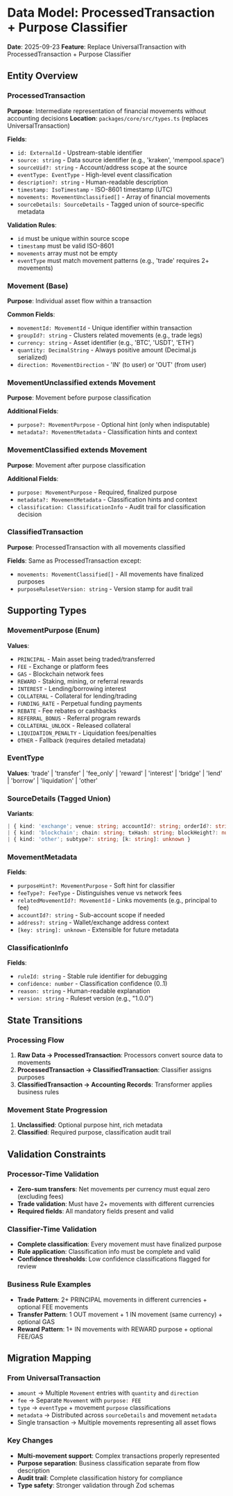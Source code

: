 # Data Model: ProcessedTransaction + Purpose Classifier

**Date**: 2025-09-23
**Feature**: Replace UniversalTransaction with ProcessedTransaction + Purpose Classifier

## Entity Overview

### ProcessedTransaction
**Purpose**: Intermediate representation of financial movements without accounting decisions
**Location**: `packages/core/src/types.ts` (replaces UniversalTransaction)

**Fields**:
- `id: ExternalId` - Upstream-stable identifier
- `source: string` - Data source identifier (e.g., 'kraken', 'mempool.space')
- `sourceUid?: string` - Account/address scope at the source
- `eventType: EventType` - High-level event classification
- `description?: string` - Human-readable description
- `timestamp: IsoTimestamp` - ISO-8601 timestamp (UTC)
- `movements: MovementUnclassified[]` - Array of financial movements
- `sourceDetails: SourceDetails` - Tagged union of source-specific metadata

**Validation Rules**:
- `id` must be unique within source scope
- `timestamp` must be valid ISO-8601
- `movements` array must not be empty
- `eventType` must match movement patterns (e.g., 'trade' requires 2+ movements)

### Movement (Base)
**Purpose**: Individual asset flow within a transaction

**Common Fields**:
- `movementId: MovementId` - Unique identifier within transaction
- `groupId?: string` - Clusters related movements (e.g., trade legs)
- `currency: string` - Asset identifier (e.g., 'BTC', 'USDT', 'ETH')
- `quantity: DecimalString` - Always positive amount (Decimal.js serialized)
- `direction: MovementDirection` - 'IN' (to user) or 'OUT' (from user)

### MovementUnclassified extends Movement
**Purpose**: Movement before purpose classification

**Additional Fields**:
- `purpose?: MovementPurpose` - Optional hint (only when indisputable)
- `metadata?: MovementMetadata` - Classification hints and context

### MovementClassified extends Movement
**Purpose**: Movement after purpose classification

**Additional Fields**:
- `purpose: MovementPurpose` - Required, finalized purpose
- `metadata?: MovementMetadata` - Classification hints and context
- `classification: ClassificationInfo` - Audit trail for classification decision

### ClassifiedTransaction
**Purpose**: ProcessedTransaction with all movements classified

**Fields**: Same as ProcessedTransaction except:
- `movements: MovementClassified[]` - All movements have finalized purposes
- `purposeRulesetVersion: string` - Version stamp for audit trail

## Supporting Types

### MovementPurpose (Enum)
**Values**:
- `PRINCIPAL` - Main asset being traded/transferred
- `FEE` - Exchange or platform fees
- `GAS` - Blockchain network fees
- `REWARD` - Staking, mining, or referral rewards
- `INTEREST` - Lending/borrowing interest
- `COLLATERAL` - Collateral for lending/trading
- `FUNDING_RATE` - Perpetual funding payments
- `REBATE` - Fee rebates or cashbacks
- `REFERRAL_BONUS` - Referral program rewards
- `COLLATERAL_UNLOCK` - Released collateral
- `LIQUIDATION_PENALTY` - Liquidation fees/penalties
- `OTHER` - Fallback (requires detailed metadata)

### EventType
**Values**: 'trade' | 'transfer' | 'fee_only' | 'reward' | 'interest' | 'bridge' | 'lend' | 'borrow' | 'liquidation' | 'other'

### SourceDetails (Tagged Union)
**Variants**:
```typescript
| { kind: 'exchange'; venue: string; accountId?: string; orderId?: string; tradeId?: string; symbol?: string; side?: 'buy' | 'sell' }
| { kind: 'blockchain'; chain: string; txHash: string; blockHeight?: number; gasUsed?: DecimalString; gasPrice?: DecimalString; addressScope?: string }
| { kind: 'other'; subtype?: string; [k: string]: unknown }
```

### MovementMetadata
**Fields**:
- `purposeHint?: MovementPurpose` - Soft hint for classifier
- `feeType?: FeeType` - Distinguishes venue vs network fees
- `relatedMovementId?: MovementId` - Links movements (e.g., principal to fee)
- `accountId?: string` - Sub-account scope if needed
- `address?: string` - Wallet/exchange address context
- `[key: string]: unknown` - Extensible for future metadata

### ClassificationInfo
**Fields**:
- `ruleId: string` - Stable rule identifier for debugging
- `confidence: number` - Classification confidence (0..1)
- `reason: string` - Human-readable explanation
- `version: string` - Ruleset version (e.g., "1.0.0")

## State Transitions

### Processing Flow
1. **Raw Data → ProcessedTransaction**: Processors convert source data to movements
2. **ProcessedTransaction → ClassifiedTransaction**: Classifier assigns purposes
3. **ClassifiedTransaction → Accounting Records**: Transformer applies business rules

### Movement State Progression
1. **Unclassified**: Optional purpose hint, rich metadata
2. **Classified**: Required purpose, classification audit trail

## Validation Constraints

### Processor-Time Validation
- **Zero-sum transfers**: Net movements per currency must equal zero (excluding fees)
- **Trade validation**: Must have 2+ movements with different currencies
- **Required fields**: All mandatory fields present and valid

### Classifier-Time Validation
- **Complete classification**: Every movement must have finalized purpose
- **Rule application**: Classification info must be complete and valid
- **Confidence thresholds**: Low confidence classifications flagged for review

### Business Rule Examples
- **Trade Pattern**: 2+ PRINCIPAL movements in different currencies + optional FEE movements
- **Transfer Pattern**: 1 OUT movement + 1 IN movement (same currency) + optional GAS
- **Reward Pattern**: 1+ IN movements with REWARD purpose + optional FEE/GAS

## Migration Mapping

### From UniversalTransaction
- `amount` → Multiple `Movement` entries with `quantity` and `direction`
- `fee` → Separate `Movement` with `purpose: FEE`
- `type` → `eventType` + movement `purpose` classifications
- `metadata` → Distributed across `sourceDetails` and movement `metadata`
- Single transaction → Multiple movements representing all asset flows

### Key Changes
- **Multi-movement support**: Complex transactions properly represented
- **Purpose separation**: Business classification separate from flow description
- **Audit trail**: Complete classification history for compliance
- **Type safety**: Stronger validation through Zod schemas